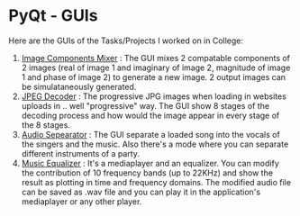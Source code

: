 # PyQt - GUIs
Here are the GUIs of the Tasks/Projects I worked on in College:
1. [Image Components Mixer](https://github.com/AhmedKhaled8/ImageComponentsMixer) : The GUI mixes 2 compatable components of 2 images (real of image 1 and imaginary of image 2, magnitude of image 1 and phase of image 2) to generate a new image. 2 output images can be simulataneously generated.
2. [JPEG Decoder](https://github.com/AhmedKhaled8/JPEG-Decoder) : The progressive JPG images when loading in websites uploads in .. well "progressive" way. The GUI show 8 stages of the decoding process and how would the image appear in every stage of the 8 stages.
3. [Audio Sepearator](https://github.com/AhmedKhaled8/Audio-Separator) : The GUI separate a loaded song into the vocals of the singers and the music. Also there's a mode where you can separate different instruments of a party.
4. [Music Equalizer](https://github.com/AhmedKhaled8/MusicEqualizer) : It's a mediaplayer and an equalizer. You can modify the contribution of 10 frequency bands (up to 22KHz) and show the result as plotting in time and frequency domains. The modified audio file can be saved as .wav file and you can play it in the application's mediaplayer or any other player.
